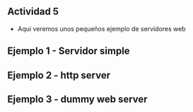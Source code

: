 ## Actividad 5
- Aqui veremos unos pequeños ejemplo de servidores web
## Ejemplo 1 - Servidor simple 
## Ejemplo 2 - http server
## Ejemplo 3 - dummy web server
